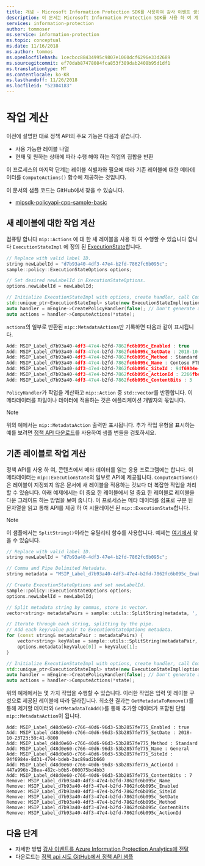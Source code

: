 ```yaml
---
title: 개념 - Microsoft Information Protection SDK를 사용하여 감사 이벤트 생성
description: 이 문서는 Microsoft Information Protection SDK를 사용 하 여 계산 하는 방법을 이해 하는 데 도움이 됩니다.
services: information-protection
author: tommoser
ms.service: information-protection
ms.topic: conceptual
ms.date: 11/16/2018
ms.author: tommos
ms.openlocfilehash: 1cecbcc88434995c9807e1060dcf6296e33d2689
ms.sourcegitcommit: ef70dab87478084fca853f389dab2408b95d1df1
ms.translationtype: MT
ms.contentlocale: ko-KR
ms.lasthandoff: 11/26/2018
ms.locfileid: "52304183"
---
```

# <a name="compute-an-action"></a>작업 계산

이전에 설명한 대로 정책 API의 주요 기능은 다음과 같습니다.
- 사용 가능한 레이블 나열
- 현재 및 원하는 상태에 따라 수행 해야 하는 작업의 집합을 반환

이 프로세스의 마지막 단계는 레이블 식별자와 필요에 따라 기존 레이블에 대한 메타데이터를 `ComputeActions()` 함수에 제공하는 것입니다.

이 문서의 샘플 코드는 GitHub에서 찾을 수 있습니다.

* [mipsdk-policyapi-cpp-sample-basic](https://github.com/Azure-Samples/mipsdk-policyapi-cpp-sample-basic)

## <a name="compute-an-action-for-a-new-label"></a>새 레이블에 대한 작업 계산

컴퓨팅 합니다 `mip::Actions` 에 대 한 새 레이블을 사용 하 여 수행할 수 있습니다 합니다 `ExecutionStateImpl` 에 정의 된 [ExecutionState](concept-handler-policy-executionstate-cpp.md)합니다.

```cpp
// Replace with valid label ID.
string newLabelId = "d7b93a40-4df3-47e4-b2fd-7862fc6b095c"; 
sample::policy::ExecutionStateOptions options;

// Set desired newLabelId in ExecutionStateOptions.
options.newLabelId = newLabelId;

// Initialize ExecutionStateImpl with options, create handler, call ComputeActions.
std::unique_ptr<ExecutionStateImpl> state(new ExecutionStateImpl(options));
auto handler = mEngine->CreatePolicyHandler(false); // Don't generate audit event.
auto actions = handler->ComputeActions(*state);
```

`actions`의 일부로 반환된 `mip::MetadataActions`만 기록하면 다음과 같이 표시됩니다.

```cpp
Add: MSIP_Label_d7b93a40-4df3-47e4-b2fd-7862fc6b095c_Enabled : true
Add: MSIP_Label_d7b93a40-4df3-47e4-b2fd-7862fc6b095c_SetDate : 2018-10-23T20:39:06-0800
Add: MSIP_Label_d7b93a40-4df3-47e4-b2fd-7862fc6b095c_Method : Standard
Add: MSIP_Label_d7b93a40-4df3-47e4-b2fd-7862fc6b095c_Name : Contoso FTEs (C)
Add: MSIP_Label_d7b93a40-4df3-47e4-b2fd-7862fc6b095c_SiteId : 94f6984e-8d31-4794-bdeb-3ac89ad2b660
Add: MSIP_Label_d7b93a40-4df3-47e4-b2fd-7862fc6b095c_ActionId : 2266fbe8-a0d9-44e8-bad8-00008f2a0915
Add: MSIP_Label_d7b93a40-4df3-47e4-b2fd-7862fc6b095c_ContentBits : 3
```

`PolicyHandler`가 작업을 계산하고 `mip::Action` 중 `std::vector`를 반환합니다. 이 메타데이터를 파일이나 데이터에 적용하는 것은 애플리케이션 개발자의 몫입니다.

> [!NOTE]
> 위의 예에서는 `mip::MetadataAction` 출력만 표시됩니다. 추가 작업 유형을 표시하는 예를 보려면 [정책 API 다운로드](https://aka.ms/mipsdkbins)를 사용하여 샘플 번들을 검토하세요.

## <a name="compute-actions-with-an-existing-label"></a>기존 레이블로 작업 계산

정책 API를 사용 하 여, 콘텐츠에서 메타 데이터를 읽는 응용 프로그램에는 합니다. 이 메타데이터는 `mip::ExecutionState`의 일부로 API에 제공됩니다. `ComputeActions()`은 레이블이 지정되지 않은 문서에 새 레이블을 적용하는 것보다 더 복잡한 작업을 처리할 수 있습니다. 아래 예제에서는 더 중요 한 레이블에서 덜 중요 한 레이블로 레이블을 다운 그레이드 하는 방법을 보여 줍니다. 이 프로세스는 메타 데이터를 쉼표로 구분 된 문자열을 읽고 통해 API를 제공 하 여 시뮬레이션 된 `mip::ExecutionState`합니다.

> [!NOTE]
> 이 샘플에서는 `SplitString()`이라는 유틸리티 함수를 사용합니다. 예제는 [여기에서](https://github.com/Azure-Samples/mipsdk-policyapi-cpp-sample-basic/blob/master/mipsdk-policyapi-cpp-sample-basic/utils.cpp) 찾을 수 있습니다.

```cpp
// Replace with valid label ID.
string newLabelId = "d7b93a40-4df3-47e4-b2fd-7862fc6b095c";

// Comma and Pipe Delimited Metadata.
string metadata = "MSIP_Label_d7b93a40-4df3-47e4-b2fd-7862fc6b095c_Enabled|true,MSIP_Label_d7b93a40-4df3-47e4-b2fd-7862fc6b095c_SetDate|2018-10-23T21:53:31-0800,MSIP_Label_d7b93a40-4df3-47e4-b2fd-7862fc6b095c_Method|Standard,MSIP_Label_d7b93a40-4df3-47e4-b2fd-7862fc6b095c_Name|Contoso FTEs (C),MSIP_Label_d7b93a40-4df3-47e4-b2fd-7862fc6b095c_SiteId|94f6984e-8d31-4794-bdeb-3ac89ad2b660,MSIP_Label_d7b93a40-4df3-47e4-b2fd-7862fc6b095c_ActionId|b56491d9-155f-40ff-866f-0000acd85c31,MSIP_Label_d7b93a40-4df3-47e4-b2fd-7862fc6b095c_ContentBits|7";

// Create ExecutionStateOptions and set newLabelId.
sample::policy::ExecutionStateOptions options;
options.newLabelId = newLabelId;

// Split metadata string by commas, store in vector.
vector<string> metadataPairs = sample::utils::SplitString(metadata, ','); 

// Iterate through each string, splitting by the pipe.
// Add each key/value pair to ExecutionStateOptions metadata.
for (const string& metadataPair : metadataPairs) {
    vector<string> keyValue = sample::utils::SplitString(metadataPair, '|');
    options.metadata[keyValue[0]] = keyValue[1];
}

// Initialize ExecutionStateImpl with options, create handler, call ComputeActions
std::unique_ptr<ExecutionStateImpl> state(new ExecutionStateImpl(options));
auto handler = mEngine->CreatePolicyHandler(false); // Don't generate audit event.
auto actions = handler->ComputeActions(*state);
```

위의 예제에서는 몇 가지 작업을 수행할 수 있습니다. 이러한 작업은 입력 및 레이블 구성으로 제공된 레이블에 따라 달라집니다. 최소한 결과는 `GetMetadataToRemove()`를 통해 제거할 데이터와 `GetMetadataToAdd()`를 통해 추가할 데이터가 포함된 단일 `mip::MetadataAction`이 됩니다.

```
Add: MSIP_Label_d48d0e60-c766-40d6-96d3-53b2857fe775_Enabled : true
Add: MSIP_Label_d48d0e60-c766-40d6-96d3-53b2857fe775_SetDate : 2018-10-23T23:59:41-0800
Add: MSIP_Label_d48d0e60-c766-40d6-96d3-53b2857fe775_Method : Standard
Add: MSIP_Label_d48d0e60-c766-40d6-96d3-53b2857fe775_Name : General
Add: MSIP_Label_d48d0e60-c766-40d6-96d3-53b2857fe775_SiteId : 94f6984e-8d31-4794-bdeb-3ac89ad2b660
Add: MSIP_Label_d48d0e60-c766-40d6-96d3-53b2857fe775_ActionId : 447a996b-28ea-482c-b0b5-000075bd4bb3
Add: MSIP_Label_d48d0e60-c766-40d6-96d3-53b2857fe775_ContentBits : 7
Remove: MSIP_Label_d7b93a40-4df3-47e4-b2fd-7862fc6b095c_Name
Remove: MSIP_Label_d7b93a40-4df3-47e4-b2fd-7862fc6b095c_Enabled
Remove: MSIP_Label_d7b93a40-4df3-47e4-b2fd-7862fc6b095c_SiteId
Remove: MSIP_Label_d7b93a40-4df3-47e4-b2fd-7862fc6b095c_SetDate
Remove: MSIP_Label_d7b93a40-4df3-47e4-b2fd-7862fc6b095c_Method
Remove: MSIP_Label_d7b93a40-4df3-47e4-b2fd-7862fc6b095c_ContentBits
Remove: MSIP_Label_d7b93a40-4df3-47e4-b2fd-7862fc6b095c_ActionId
```

## <a name="next-steps"></a>다음 단계

- 자세한 방법 [감사 이벤트를 Azure Information Protection Analytics에 전달](concept-handler-policy-auditing-cpp.md)
- 다운로드는 [정책 api 시도 GitHub에서 정책 API 샘플](https://azure.microsoft.com/resources/samples/?sort=0&term=mipsdk+policyapi)